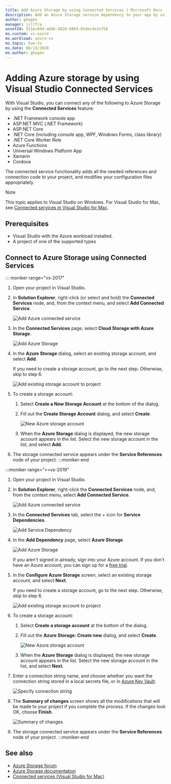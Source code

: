 ```yaml
---
title: Add Azure Storage by using Connected Services | Microsoft Docs
description: Add an Azure Storage service dependency to your app by using the Visual Studio Connected Services
author: ghogen
manager: jillfra
assetId: 521ec044-ad4b-4828-8864-01decde2e758
ms.custom: vs-azure
ms.workload: azure-vs
ms.topic: how-to
ms.date: 08/13/2020
ms.author: ghogen
---
```

# Adding Azure storage by using Visual Studio Connected Services

With Visual Studio, you can connect any of the following to Azure Storage by using the **Connected Services** feature:

- .NET Framework console app
- ASP.NET MVC (.NET Framework) 
- ASP.NET Core
- .NET Core (including console app, WPF, Windows Forms, class library)
- .NET Core Worker Role
- Azure Functions
- Universal Windows Platform App
- Xamarin
- Cordova

The connected service functionality adds all the needed references and connection code to your project, and modifies your configuration files appropriately.

> [!NOTE]
> This topic applies to Visual Studio on Windows. For Visual Studio for Mac, see [Connected services in Visual Studio for Mac](/visualstudio/mac/connected-services).
## Prerequisites

- Visual Studio with the Azure workload installed.
- A project of one of the supported types

## Connect to Azure Storage using Connected Services

::: moniker range="vs-2017"

1. Open your project in Visual Studio.

1. In **Solution Explorer**, right-click (or select and hold) the **Connected Services** node, and, from the context menu, and select **Add Connected Service**.

    ![Add Azure connected service](./media/vs-azure-tools-connected-services-storage/add-connected-service.png)

1. In the **Connected Services** page, select **Cloud Storage with Azure Storage**.

    ![Add Azure Storage](./media/vs-azure-tools-connected-services-storage/add-azure-storage.png)

1. In the **Azure Storage** dialog, select an existing storage account, and select **Add**.

    If you need to create a storage account, go to the next step. Otherwise, skip to step 6.

    ![Add existing storage account to project](./media/vs-azure-tools-connected-services-storage/select-azure-storage-account.png)

1. To create a storage account:

   1. Select **Create a New Storage Account** at the bottom of the dialog.

   1. Fill out the **Create Storage Account** dialog, and select **Create**.

       ![New Azure storage account](./media/vs-azure-tools-connected-services-storage/create-storage-account.png)

   1. When the **Azure Storage** dialog is displayed, the new storage account appears in the list. Select the new storage account in the list, and select **Add**.

1. The storage connected service appears under the **Service References** node of your project.
:::moniker-end

:::moniker range=">=vs-2019"

1. Open your project in Visual Studio.

1. In **Solution Explorer**, right-click the **Connected Services** node, and, from the context menu, select **Add Connected Service**.

    ![Add Azure connected service](./media/vs-azure-tools-connected-services-storage/vs-2019/add-connected-service.png)

1. In the **Connected Services** tab, select the + icon for **Service Dependencies**.

    ![Add Service Dependency](./media/vs-azure-tools-connected-services-storage/vs-2019/connected-services-tab.png)

1. In the **Add Dependency** page, select **Azure Storage**.

    ![Add Azure Storage](./media/vs-azure-tools-connected-services-storage/vs-2019/add-azure-storage.png)

    If you aren't signed in already, sign into your Azure account. If you don't have an Azure account, you can sign up for a [free trial](https://azure.microsoft.com/account/free).

1. In the **Configure Azure Storage** screen, select an existing storage account, and select **Next**.

    If you need to create a storage account, go to the next step. Otherwise, skip to step 6.

    ![Add existing storage account to project](./media/vs-azure-tools-connected-services-storage/vs-2019/select-azure-storage-account.png)

1. To create a storage account:

   1. Select **Create a storage account** at the bottom of the dialog.

   1. Fill out the **Azure Storage: Create new** dialog, and select **Create**.

       ![New Azure storage account](./media/vs-azure-tools-connected-services-storage/vs-2019/create-storage-account.png)

   1. When the **Azure Storage** dialog is displayed, the new storage account appears in the list. Select the new storage account in the list, and select **Next**.

1. Enter a connection string name, and choose whether you want the connection string stored in a local secrets file, or in [Azure Key Vault](/azure/key-vault).

   ![Specify connection string](./media/vs-azure-tools-connected-services-storage/vs-2019/connection-string.png)

1. The **Summary of changes** screen shows all the modifications that will be made to your project if you complete the process. If the changes look OK, choose **Finish**.

   ![Summary of changes](./media/vs-azure-tools-connected-services-storage/vs-2019/summary-of-changes.png)

1. The storage connected service appears under the **Service References** node of your project.
:::moniker-end

## See also

- [Azure Storage forum](https://social.msdn.microsoft.com/forums/azure/home?forum=windowsazuredata)
- [Azure Storage documentation](/azure/storage/)
- [Connected services (Visual Studio for Mac)](/visualstudio/mac/connected-services)
